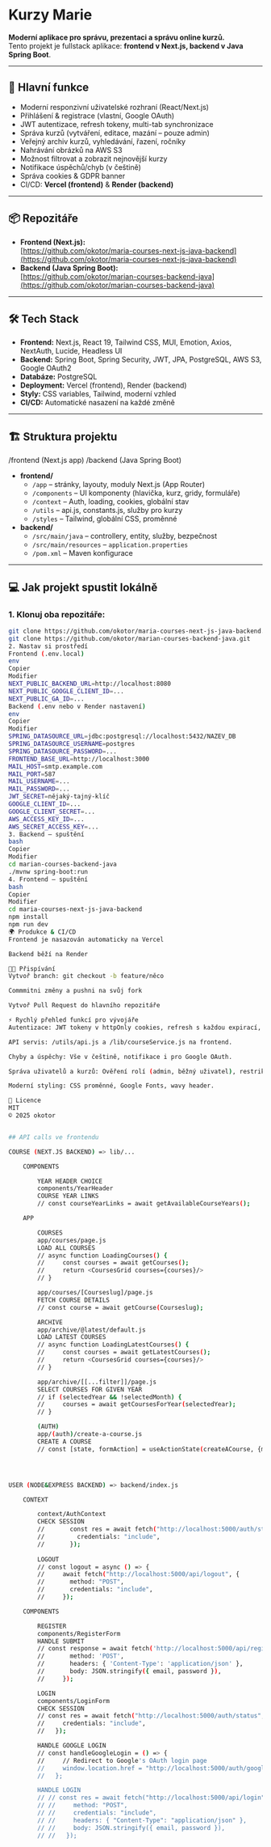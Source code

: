 # Kurzy Marie

**Moderní aplikace pro správu, prezentaci a správu online kurzů.**  
Tento projekt je fullstack aplikace: **frontend v Next.js, backend v Java Spring Boot**.

---

## 🚀 Hlavní funkce

- Moderní responzivní uživatelské rozhraní (React/Next.js)
- Přihlášení & registrace (vlastní, Google OAuth)
- JWT autentizace, refresh tokeny, multi-tab synchronizace
- Správa kurzů (vytváření, editace, mazání – pouze admin)
- Veřejný archiv kurzů, vyhledávání, řazení, ročníky
- Nahrávání obrázků na AWS S3
- Možnost filtrovat a zobrazit nejnovější kurzy
- Notifikace úspěchů/chyb (v češtině)
- Správa cookies & GDPR banner
- CI/CD: **Vercel (frontend)** & **Render (backend)**

---

## 📦 Repozitáře

- **Frontend (Next.js):**  
  [https://github.com/okotor/maria-courses-next-js-java-backend](https://github.com/okotor/maria-courses-next-js-java-backend)
- **Backend (Java Spring Boot):**  
  [https://github.com/okotor/marian-courses-backend-java](https://github.com/okotor/marian-courses-backend-java)

---

## 🛠️ Tech Stack

- **Frontend:** Next.js, React 19, Tailwind CSS, MUI, Emotion, Axios, NextAuth, Lucide, Headless UI
- **Backend:** Spring Boot, Spring Security, JWT, JPA, PostgreSQL, AWS S3, Google OAuth2
- **Databáze:** PostgreSQL
- **Deployment:** Vercel (frontend), Render (backend)
- **Styly:** CSS variables, Tailwind, moderní vzhled
- **CI/CD:** Automatické nasazení na každé změně

---

## 🏗️ Struktura projektu

/frontend (Next.js app)
/backend (Java Spring Boot)

- **frontend/**
  - `/app` – stránky, layouty, moduly Next.js (App Router)
  - `/components` – UI komponenty (hlavička, kurz, gridy, formuláře)
  - `/context` – Auth, loading, cookies, globální stav
  - `/utils` – api.js, constants.js, služby pro kurzy
  - `/styles` – Tailwind, globální CSS, proměnné
- **backend/**
  - `/src/main/java` – controllery, entity, služby, bezpečnost
  - `/src/main/resources` – `application.properties`
  - `/pom.xml` – Maven konfigurace

---

## 💻 Jak projekt spustit lokálně

### 1. Klonuj oba repozitáře:

```bash
git clone https://github.com/okotor/maria-courses-next-js-java-backend.git
git clone https://github.com/okotor/marian-courses-backend-java.git
2. Nastav si prostředí
Frontend (.env.local)
env
Copier
Modifier
NEXT_PUBLIC_BACKEND_URL=http://localhost:8080
NEXT_PUBLIC_GOOGLE_CLIENT_ID=...
NEXT_PUBLIC_GA_ID=...
Backend (.env nebo v Render nastavení)
env
Copier
Modifier
SPRING_DATASOURCE_URL=jdbc:postgresql://localhost:5432/NAZEV_DB
SPRING_DATASOURCE_USERNAME=postgres
SPRING_DATASOURCE_PASSWORD=...
FRONTEND_BASE_URL=http://localhost:3000
MAIL_HOST=smtp.example.com
MAIL_PORT=587
MAIL_USERNAME=...
MAIL_PASSWORD=...
JWT_SECRET=nějaký-tajný-klíč
GOOGLE_CLIENT_ID=...
GOOGLE_CLIENT_SECRET=...
AWS_ACCESS_KEY_ID=...
AWS_SECRET_ACCESS_KEY=...
3. Backend – spuštění
bash
Copier
Modifier
cd marian-courses-backend-java
./mvnw spring-boot:run
4. Frontend – spuštění
bash
Copier
Modifier
cd maria-courses-next-js-java-backend
npm install
npm run dev
🌍 Produkce & CI/CD
Frontend je nasazován automaticky na Vercel

Backend běží na Render

🧑‍💻 Přispívání
Vytvoř branch: git checkout -b feature/něco

Commmitni změny a pushni na svůj fork

Vytvoř Pull Request do hlavního repozitáře

⚡ Rychlý přehled funkcí pro vývojáře
Autentizace: JWT tokeny v httpOnly cookies, refresh s každou expirací, synchronizace mezi taby přes BroadcastChannel.

API servis: /utils/api.js a /lib/courseService.js na frontend.

Chyby a úspěchy: Vše v češtině, notifikace i pro Google OAuth.

Správa uživatelů a kurzů: Ověření rolí (admin, běžný uživatel), restrikce přístupu.

Moderní styling: CSS proměnné, Google Fonts, wavy header.

📄 Licence
MIT
© 2025 okotor


## API calls ve frontendu

COURSE (NEXT.JS BACKEND) => lib/...

    COMPONENTS

        YEAR HEADER CHOICE
        components/YearHeader
        COURSE YEAR LINKS
        // const courseYearLinks = await getAvailableCourseYears();

    APP

        COURSES
        app/courses/page.js
        LOAD ALL COURSES
        // async function LoadingCourses() {
        //     const courses = await getCourses();
        //     return <CoursesGrid courses={courses}/>
        // }

        app/courses/[Courseslug]/page.js
        FETCH COURSE DETAILS
        // const course = await getCourse(Courseslug);

        ARCHIVE
        app/archive/@latest/default.js
        LOAD LATEST COURSES
        // async function LoadingLatestCourses() {
        //     const courses = await getLatestCourses();
        //     return <CoursesGrid courses={courses}/>
        // }

        app/archive/[[...filter]]/page.js
        SELECT COURSES FOR GIVEN YEAR
        // if (selectedYear && !selectedMonth) {
        //     courses = await getCoursesForYear(selectedYear);
        // }

        (AUTH)
        app/(auth)/create-a-course.js
        CREATE A COURSE
        // const [state, formAction] = useActionState(createACourse, {message: null});




USER (NODE&EXPRESS BACKEND) => backend/index.js

    CONTEXT

        context/AuthContext
        CHECK SESSION
        //       const res = await fetch("http://localhost:5000/auth/status", {
        //         credentials: "include",
        //       });
        
        LOGOUT
        // const logout = async () => {
        //     await fetch("http://localhost:5000/api/logout", {
        //       method: "POST",
        //       credentials: "include",
        //     });

    COMPONENTS

        REGISTER
        components/RegisterForm
        HANDLE SUBMIT
        // const response = await fetch('http://localhost:5000/api/register', {
        //       method: 'POST',
        //       headers: { 'Content-Type': 'application/json' },
        //       body: JSON.stringify({ email, password }),
        //     });

        LOGIN
        components/LoginForm
        CHECK SESSION
        // const res = await fetch("http://localhost:5000/auth/status", {
        //     credentials: "include",
        //   });

        HANDLE GOOGLE LOGIN
        // const handleGoogleLogin = () => {
        //     // Redirect to Google's OAuth login page
        //     window.location.href = "http://localhost:5000/auth/google";
        //   };

        HANDLE LOGIN
        // // const res = await fetch("http://localhost:5000/api/login", {
        // //     method: "POST",
        // //     credentials: "include",
        // //     headers: { "Content-Type": "application/json" },
        // //     body: JSON.stringify({ email, password }),
        // //   });






